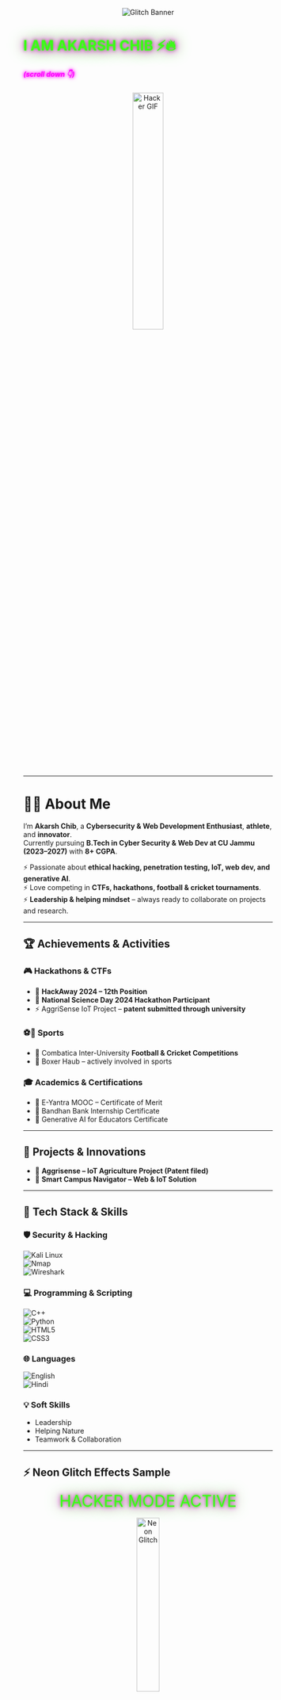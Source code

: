 <!-- Cyberpunk Hacker Banner -->
<p align="center">
  <img src="https://readme-typing-svg.herokuapp.com?font=Fira+Code&pause=800&color=39FF14&center=true&vCenter=true&width=700&lines=%3E+Welcome+to+Akarsh's+Hacker+Space;Cybersecurity+%26+WebDev+Enthusiast;CTF+%7C+IoT+%7C+Hackathons;Glitch+in+the+Matrix..." alt="Glitch Banner" />
</p>

<p align="center">
  <h1 style="color:#39FF14; text-shadow:0 0 5px #39FF14,0 0 10px #FF00FF,0 0 20px #FF00FF,0 0 30px #39FF14;">I AM AKARSH CHIB ⚡🔥</h1>
  <h5 style="color:#FF00FF; text-shadow:0 0 5px #FF00FF,0 0 10px #FF00FF;">(scroll down 👇)</h5>
</p>

<p align="center">
  <img src="https://media.giphy.com/media/LmNwrBhejkK9EFP504/giphy.gif" width="35%" alt="Hacker GIF"/>
</p>

---

# 👨‍💻 About Me  

I’m **Akarsh Chib**, a **Cybersecurity & Web Development Enthusiast**, **athlete**, and **innovator**.  
Currently pursuing **B.Tech in Cyber Security & Web Dev at CU Jammu (2023–2027)** with **8+ CGPA**.  

⚡ Passionate about **ethical hacking, penetration testing, IoT, web dev, and generative AI**.  
⚡ Love competing in **CTFs, hackathons, football & cricket tournaments**.  
⚡ **Leadership & helping mindset** – always ready to collaborate on projects and research.  

---

## 🏆 Achievements & Activities  

### 🎮 Hackathons & CTFs
- 🥇 **HackAway 2024 – 12th Position**  
- 🧠 **National Science Day 2024 Hackathon Participant**  
- ⚡ AggriSense IoT Project – **patent submitted through university**  

### ⚽🏏 Sports
- 🏅 Combatica Inter-University **Football & Cricket Competitions**  
- 🥊 Boxer Haub – actively involved in sports  

### 🎓 Academics & Certifications
- 🏅 E-Yantra MOOC – Certificate of Merit  
- 🏦 Bandhan Bank Internship Certificate  
- 🧠 Generative AI for Educators Certificate  

---

## 🚀 Projects & Innovations
- 🌱 **Aggrisense – IoT Agriculture Project (Patent filed)**  
- 🏫 **Smart Campus Navigator – Web & IoT Solution**  

---

## 🔐 Tech Stack & Skills  

### 🛡️ Security & Hacking
![Kali Linux](https://img.shields.io/badge/Kali%20Linux-%23557C94.svg?style=for-the-badge&logo=kalilinux&logoColor=white)  
![Nmap](https://img.shields.io/badge/Nmap-2C2C2C?style=for-the-badge&logo=socketdotio&logoColor=white)  
![Wireshark](https://img.shields.io/badge/Wireshark-%231679A7.svg?style=for-the-badge&logo=wireshark&logoColor=white)  

### 💻 Programming & Scripting
![C++](https://img.shields.io/badge/C++-%2300599C.svg?style=for-the-badge&logo=c%2B%2B&logoColor=white)  
![Python](https://img.shields.io/badge/Python-3670A0?style=for-the-badge&logo=python&logoColor=ffdd54)  
![HTML5](https://img.shields.io/badge/HTML5-%23E34F26.svg?style=for-the-badge&logo=html5&logoColor=white)  
![CSS3](https://img.shields.io/badge/CSS3-%231572B6.svg?style=for-the-badge&logo=css3&logoColor=white)  

### 🌐 Languages
![English](https://img.shields.io/badge/English-%23000000?style=for-the-badge)  
![Hindi](https://img.shields.io/badge/Hindi-%23FF9933?style=for-the-badge)  

### 💡 Soft Skills
- Leadership  
- Helping Nature  
- Teamwork & Collaboration  

---

## ⚡ Neon Glitch Effects Sample
<p align="center">
  <span style="font-size:2rem; color:#39FF14; text-shadow: 0 0 5px #39FF14,0 0 10px #FF00FF,0 0 20px #FF00FF,0 0 30px #39FF14;">HACKER MODE ACTIVE</span>
</p>

<p align="center">
  <img src="https://media.giphy.com/media/13HgwGsXF0aiGY/giphy.gif" width="30%" alt="Neon Glitch"/>
</p>

---

## 📊 GitHub Stats & Activity  

<p align="center">
  <img src="https://github-readme-stats.vercel.app/api?username=Akarsh965&show_icons=true&theme=radical&count_private=true" height="180em" />
  <img src="https://github-readme-streak-stats.herokuapp.com/?user=Akarsh965&theme=radical" height="180em" />
</p>

<p align="center">
  <img src="https://github-readme-activity-graph.
